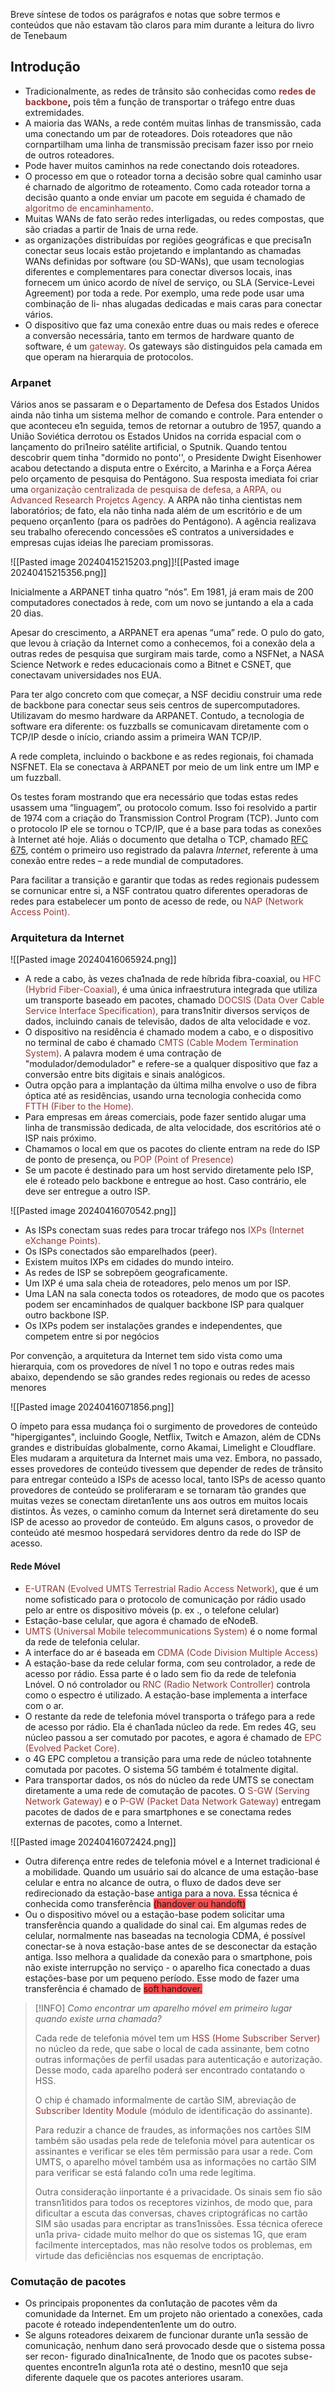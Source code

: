 Breve síntese de todos os parágrafos e notas que sobre termos e conteúdos que não estavam tão claros para mim durante a leitura do livro de Tenebaum

## Introdução

- Tradicionalmente, as redes de trânsito são conhecidas como **<font color="#953734">redes de backbone</font>,** pois têm a função de transportar o tráfego entre duas extremidades.
- A maioria das WANs, a rede contém muitas linhas de transmissão, cada uma conectando um par de roteadores. Dois roteadores que não cornpartilham uma linha de transmissão precisam fazer isso por rneio de outros roteadores.
- Pode haver muitos caminhos na rede conectando dois roteadores. 
- O processo em que o roteador torna a decisão sobre qual caminho usar é charnado de algoritmo de roteamento. Como cada roteador torna a decisão quanto a onde enviar um pacote em seguida é chamado de <font color="#953734">algoritmo de encaminhamento</font>.
- Muitas WANs de fato serão redes interligadas, ou redes compostas, que são criadas a partir de 1nais de urna rede.
- as organizações distribuídas por regiões geográficas e que precisa1n conectar seus locais estão projetando e implantando as chamadas WANs definidas por software (ou SD-WANs), que usam tecnologias diferentes e complementares para conectar diversos locais, inas fornecem um único acordo de nível de serviço, ou SLA (Service-Levei Agreement) por toda a rede. Por exemplo, uma rede pode usar uma combinação de li- nhas alugadas dedicadas e mais caras para conectar vários.
- O dispositivo que faz uma conexão entre duas ou mais redes e oferece a conversão necessária, tanto em termos de hardware quanto de software, é um <font color="#953734">gateway</font>. Os gateways são distinguidos pela camada em que operam na hierarquia de protocolos.

### Arpanet

Vários anos se passaram e o Departamento de Defesa dos Estados Unidos ainda não tinha um sistema melhor de comando e controle. Para entender o que aconteceu e1n seguida, temos de retornar a outubro de 1957, quando a União Soviética derrotou os Estados Unidos na corrida espacial com o lançamento do pri1neiro satélite artificial, o Sputnik. 
Quando tentou descobrir quem tinha "dormido no ponto'', o Presidente Dwight Eisenhower acabou detectando a disputa entre o Exército, a Marinha e a Força Aérea pelo orçamento de pesquisa do Pentágono. Sua resposta imediata foi criar uma <font color="#953734">organização centralizada</font>
<font color="#953734">de pesquisa de defesa, a ARPA, ou Advanced Research Projetcs Agency. </font>A ARPA não tinha cientistas nem laboratórios; de fato, ela não tinha nada além de um escritório e
de um pequeno orçan1ento (para os padrões do Pentágono).
A agência realizava seu trabalho oferecendo concessões eS contratos a universidades e empresas cujas ideias lhe pareciam promissoras.

![[Pasted image 20240415215203.png]]![[Pasted image 20240415215356.png]]

Inicialmente a ARPANET tinha quatro “nós”. Em 1981, já eram mais de 200 computadores conectados à rede, com um novo se juntando a ela a cada 20 dias.

Apesar do crescimento, a ARPANET era apenas “uma” rede. O pulo do gato, que levou à criação da Internet como a conhecemos, foi a conexão dela a outras redes de pesquisa que surgiram mais tarde, como a NSFNet, a NASA Science Network e redes educacionais como 
a Bitnet e CSNET, que conectavam universidades nos EUA.

Para ter algo concreto com que começar, a NSF decidiu construir uma rede de backbone para conectar seus seis centros de supercomputadores. Utilizavam do mesmo hardware da ARPANET. Contudo, a tecnologia de software era diferente: os fuzzballs se comunicavam diretamente com o TCP/IP desde o início, criando assim a primeira WAN TCP/IP.

A rede completa, incluindo o backbone e as redes regionais, foi chamada NSFNET. Ela se conectava à ARPANET por meio de um link entre um IMP e um fuzzball.

Os testes foram mostrando que era necessário que todas estas redes usassem uma “linguagem”, ou protocolo comum. Isso foi resolvido a partir de 1974 com a criação do Transmission Control Program (TCP). Junto com o protocolo IP ele se tornou o TCP/IP, que é a base para todas as conexões à Internet até hoje. Aliás o documento que detalha o TCP, chamado [RFC 675](https://tools.ietf.org/html/rfc675), contém o primeiro uso registrado da palavra _Internet_, referente à uma conexão entre redes – a rede mundial de computadores.

Para facilitar a transição e garantir que todas as redes regionais pudessem se cornunicar entre si, a NSF contratou quatro diferentes operadoras de redes para estabelecer um ponto de acesso de rede, ou <font color="#953734">NAP (Network Access Point).</font>

### Arquitetura da Internet

![[Pasted image 20240416065924.png]]

- A rede a cabo, às vezes cha1nada de rede híbrida fibra-coaxial, ou <font color="#953734">HFC (Hybrid Fiber-Coaxial)</font>, é uma única infraestrutura integrada que utiliza um transporte baseado em pacotes, chamado <font color="#953734">DOCSIS (Data Over Cable Service Interface Specification),</font> para trans1nitir diversos serviços de dados, incluindo canais de televisão, dados de alta velocidade e voz. 
- O dispositivo na residência é chamado modem a cabo, e o dispositivo no terminal de cabo é chamado <font color="#953734">CMTS (Cable Modem Termination System)</font>. A palavra modem é uma contração de "modulador/demodulador" e refere-se a qualquer dispositivo que faz a conversão entre bits digitais e sinais analógicos.
- Outra opção para a implantação da última milha envolve o uso de fibra óptica até as residências, usando urna tecnologia conhecida como <font color="#953734">FTTH (Fiber to the Home).</font> 
- Para empresas em áreas comerciais, pode fazer sentido alugar uma linha de transmissão dedicada, de alta velocidade, dos escritórios até o ISP nais próximo.
- Chamamos o local em que os pacotes do cliente entram na rede do ISP de ponto de presença, ou <font color="#953734">POP (Point of Presence)</font>
- Se um pacote é destinado para um host servido diretamente pelo ISP, ele é roteado pelo backbone e entregue ao host. Caso contrário, ele deve ser entregue a outro ISP.

![[Pasted image 20240416070542.png]]
- As ISPs conectam suas redes para trocar tráfego nos <font color="#953734">IXPs (Internet eXchange Points).</font>
- Os ISPs conectados são emparelhados (peer). 
- Existem muitos IXPs em cidades do mundo inteiro. 
- As redes de ISP se sobrepõem geograficamente. 
- Um IXP é uma sala cheia de roteadores, pelo menos um por ISP. 
- Uma LAN na sala conecta todos os roteadores, de modo que os pacotes podem ser encaminhados de qualquer backbone ISP para qualquer outro backbone ISP. 
- Os IXPs podem ser instalações grandes e independentes, que competem entre si por negócios

Por convenção, a arquitetura da Internet tem sido vista como uma hierarquia, com os provedores de nível 1 no topo e outras redes mais abaixo, dependendo se são grandes redes regionais ou redes de acesso menores

![[Pasted image 20240416071856.png]]

O ímpeto para essa mudança foi o surgimento de provedores de conteúdo "hipergigantes", incluindo Google, Netflix, Twitch e Amazon, além de CDNs grandes e distribuídas globalmente, corno Akamai, Limelight e Cloudflare. Eles mudaram a arquitetura da Internet mais uma vez. Embora, no passado, esses provedores de conteúdo tivessem que depender de redes de trânsito para entregar conteúdo a ISPs de acesso local, tanto ISPs de acesso quanto provedores de conteúdo se proliferaram e se tornaram tão grandes que muitas vezes se conectam diretan1ente uns aos outros em muitos locais distintos. Às vezes, o caminho comum da Internet será diretamente do seu ISP de acesso ao provedor de conteúdo. Em alguns casos, o provedor de conteúdo até mesmoo hospedará servidores dentro da rede do ISP de acesso.

#### Rede Móvel

- <font color="#953734">E-UTRAN (Evolved UMTS Terrestrial Radio Access Network)</font>, que é um nome sofisticado para o protocolo de comunicação por rádio usado pelo ar entre os dispositivo móveis (p. ex ., o telefone celular)
- Estação-base celular, que agora é chamado de eNodeB. 
- <font color="#953734">UMTS (Universal Mobile telecommunications System) </font>é o nome formal da rede de telefonia celular.
- A interface do ar é baseada em <font color="#953734">CDMA (Code Division Multiple Access)</font>
- A estação-base da rede celular forma, com seu controlador, a rede de acesso por rádio. Essa parte é o lado sem fio da rede de telefonia Lnóvel. O nó controlador ou <font color="#953734">RNC (Radio Network Controller)</font> controla como o espectro é utilizado. A estação-base implementa a interface com o ar.
- O restante da rede de telefonia móvel transporta o tráfego para a rede de acesso por rádio. Ela é chan1ada núcleo da rede. Em redes 4G, seu núcleo passou a ser comutado por pacotes, e agora é chamado de <font color="#953734">EPC (Evolved Packet Core).</font>
- o 4G EPC completou a transição para uma rede de núcleo totahnente comutada por pacotes. O sistema 5G também é totalmente digital.
- Para transportar dados, os nós do núcleo da rede UMTS se conectam diretamente a uma rede de comutação de pacotes. O <font color="#953734">S-GW (Serving Network Gateway)</font> e o <font color="#953734">P-GW (Packet Data Network Gateway) </font>entregam pacotes de dados de e para smartphones e se conectama redes externas de pacotes, como a Internet.

![[Pasted image 20240416072424.png]]

- Outra diferença entre redes de telefonia móvel e a Internet tradicional é a mobilidade. Quando um usuário sai do alcance de uma estação-base celular e entra no alcance de outra, o fluxo de dados deve ser redirecionado da estação-base antiga para a nova. Essa técnica é conhecida como transferência <span style="background:#ff4d4f">(handover ou handoft)</span>
- Ou o dispositivo móvel ou a estação-base podem solicitar uma transferência quando a qualidade do sinal cai. Em algumas redes de celular, normalmente nas baseadas na tecnologia CDMA, é possível conectar-se à nova estação-base antes de se desconectar da estação antiga. Isso melhora a qualidade da conexão para o smartphone, pois não existe interrupção no serviço - o aparelho fica conectado a duas estações-base por um pequeno período. Esse modo de fazer uma transferência é chamado de <span style="background:#ff4d4f">soft handover.</span>

>[!INFO]
>*Como encontrar um aparelho móvel em primeiro lugar quando existe urna chamada?*
>
>Cada rede de telefonia móvel tem um <font color="#953734">HSS (Home Subscriber Server) </font>no núcleo da rede, que sabe o local de cada assinante, bem cotno outras informações de perfil usadas para autenticação e autorização. Desse modo, cada aparelho poderá ser encontrado contatando o HSS.
>
>O chip é chamado informalmente de cartão SIM, abreviação de <font color="#953734">Subscriber ldentity Module </font>(módulo de identificação do assinante).
>
>Para reduzir a chance de fraudes, as informações nos cartões SIM também são usadas pela rede de telefonia móvel para autenticar os assinantes e verificar se eles têm permissão para usar a rede. Com UMTS, o aparelho móvel também usa as informações no cartão SIM para verificar se está falando co1n uma rede legítima.
>
>Outra consideração iinportante é a privacidade. Os sinais sem fio são transn1itidos para todos os receptores vizinhos, de modo que, para dificultar a escuta das conversas, chaves criptográficas no cartão SIM são usadas para encriptar as trans1nissões. Essa técnica oferece un1a priva- cidade muito melhor do que os sistemas 1G, que eram facilmente interceptados, mas não resolve todos os problemas, em virtude das deficiências nos esquemas de encriptação.

### Comutação de pacotes

- Os principais proponentes da con1utação de pacotes vêm da comunidade da Internet. Em um projeto não orientado a conexões, cada pacote é roteado independenten1ente um do outro.
- Se alguns roteadores deixarem de funcionar durante un1a sessão de comunicação, nenhum dano será provocado desde que o sistema possa ser recon-
figurado dina1nica1nente, de 1nodo que os pacotes subse-
quentes encontre1n algun1a rota até o destino, mesn10 que
seja diferente daquele que os pacotes anteriores usaram.


















